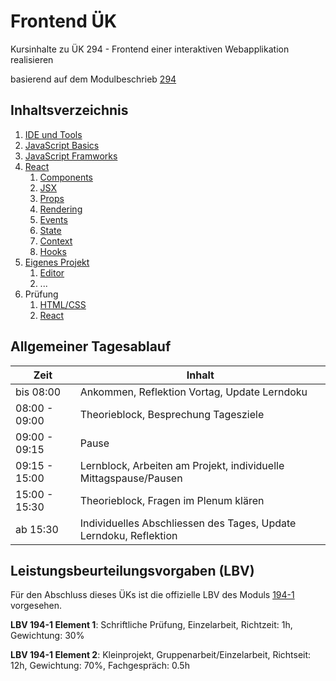 # Frontend ÜK

Kursinhalte zu ÜK 294 - Frontend einer interaktiven Webapplikation realisieren

basierend auf dem Modulbeschrieb [294](https://www.modulbaukasten.ch/module/294/1/de-DE?title=Frontend-einer-interaktiven-Webapplikation-realisieren)

## Inhaltsverzeichnis

1. [IDE und Tools](content/...)
2. [JavaScript Basics](content/...)
3. [JavaScript Framworks](content/...)
4. [React](content/4_react/README.md)
    1. [Components](content/4_react/1_components.md)
    1. [JSX](content/4_react/2_jsx.md)
    1. [Props](content/4_react/3_props.md)
    1. [Rendering](content/4_react/4_rendering.md)
    1. [Events](content/4_react/5_events.md)
    1. [State](content/4_react/6_state.md)
    1. [Context](content/4_react/7_context.md)
    1. [Hooks](content/4_react/8_hooks.md)
5. [Eigenes Projekt](content/...)
    1. [Editor](content/...)
    2. ...
6. Prüfung
    1. [HTML/CSS](content/...)
    2. [React](content/...)

## Allgemeiner Tagesablauf

| Zeit          | Inhalt                                                            |
|---------------|-------------------------------------------------------------------|
| bis 08:00     | Ankommen, Reflektion Vortag, Update Lerndoku                      |
| 08:00 - 09:00 | Theorieblock, Besprechung Tagesziele                              |
| 09:00 - 09:15 | Pause                                                             |
| 09:15 - 15:00 | Lernblock, Arbeiten am Projekt, individuelle Mittagspause/Pausen  |
| 15:00 - 15:30 | Theorieblock, Fragen im Plenum klären                             |
| ab 15:30      | Individuelles Abschliessen des Tages, Update Lerndoku, Reflektion |

## Leistungsbeurteilungsvorgaben (LBV)

Für den Abschluss dieses ÜKs ist die offizielle LBV des Moduls [194-1](https://www.modulbaukasten.ch/module/294/1/de-DE?title=Frontend-einer-interaktiven-Webapplikation-realisieren&lbv=0) vorgesehen.

**LBV 194-1 Element 1**: Schriftliche Prüfung, Einzelarbeit, Richtzeit: 1h, Gewichtung: 30%

**LBV 194-1 Element 2**: Kleinprojekt, Gruppenarbeit/Einzelarbeit, Richtseit: 12h, Gewichtung: 70%, Fachgespräch: 0.5h
